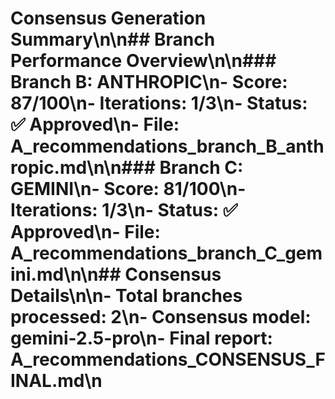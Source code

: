 # Consensus Generation Summary\n\n## Branch Performance Overview\n\n### Branch B: ANTHROPIC\n- **Score**: 87/100\n- **Iterations**: 1/3\n- **Status**: ✅ Approved\n- **File**: A_recommendations_branch_B_anthropic.md\n\n### Branch C: GEMINI\n- **Score**: 81/100\n- **Iterations**: 1/3\n- **Status**: ✅ Approved\n- **File**: A_recommendations_branch_C_gemini.md\n\n## Consensus Details\n\n- **Total branches processed**: 2\n- **Consensus model**: gemini-2.5-pro\n- **Final report**: A_recommendations_CONSENSUS_FINAL.md\n